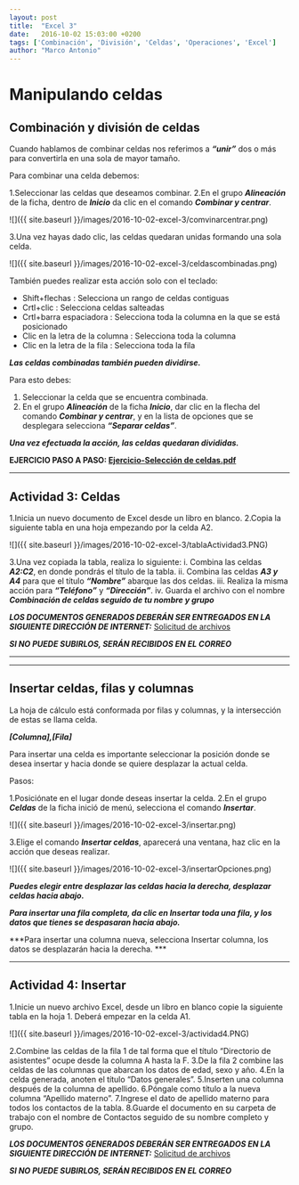 ```yaml
---
layout: post
title:  "Excel 3"
date:   2016-10-02 15:03:00 +0200
tags: ['Combinación', 'División', 'Celdas', 'Operaciones', 'Excel']
author: "Marco Antonio"
---
```


# Manipulando celdas

## Combinación y división de celdas

Cuando hablamos de combinar celdas nos referimos a ***“unir”*** dos o más para convertirla en una sola de mayor tamaño.

Para combinar una celda debemos:

1.Seleccionar las celdas que deseamos combinar.
2.En el grupo ***Alineación*** de la ficha, dentro de ***Inicio*** da clic en el comando ***Combinar y centrar***.

![]({{ site.baseurl }}/images/2016-10-02-excel-3/comvinarcentrar.png)

3.Una vez hayas dado clic, las celdas quedaran unidas formando una sola celda.

![]({{ site.baseurl }}/images/2016-10-02-excel-3/celdascombinadas.png)


También puedes realizar esta acción solo con el teclado:

+ Shift+flechas
    : Selecciona un rango de celdas contiguas
+ Crtl+clic
    : Selecciona celdas salteadas
+ Crtl+barra espaciadora
    : Selecciona toda la columna en la que se está posicionado
+ Clic en la letra de la columna
    : Selecciona toda la columna
+ Clic en la letra de la fila
    : Selecciona toda la fila

***Las celdas combinadas también pueden dividirse.***

Para esto debes:

1. Seleccionar la celda que se encuentra combinada.
2. En el grupo ***Alineación*** de la ficha ***Inicio***, dar clic en la flecha del comando ***Combinar y centrar***, y en la lista de opciones que se desplegara selecciona ***“Separar celdas”***.

***Una vez efectuada la acción, las celdas quedaran divididas.***

**EJERCICIO PASO A PASO: [Ejercicio-Selección de celdas.pdf](https://github.com/marcoC76/tics76/blob/gh-pages/Ejercicio-slecciondeceldas.pdf)**

***

## Actividad 3: Celdas

1.Inicia un nuevo documento de Excel desde un libro en blanco.
2.Copia la siguiente tabla en una hoja empezando por la celda A2.

![]({{ site.baseurl }}/images/2016-10-02-excel-3/tablaActividad3.PNG)

3.Una vez copiada la tabla, realiza lo siguiente:
    i. Combina las celdas ***A2:C2***, en donde pondrás el título de la tabla.
    ii. Combina las celdas ***A3 y A4*** para que el título ***“Nombre”*** abarque las dos celdas.
    iii. Realiza la misma acción para ***“Teléfono”*** y ***“Dirección”***.
    iv. Guarda el archivo con el nombre ***Combinación de celdas seguido de tu nombre y grupo***

***LOS DOCUMENTOS GENERADOS DEBERÁN SER ENTREGADOS EN LA SIGUIENTE DIRECCIÓN DE INTERNET:***
[Solicitud de archivos](https://www.dropbox.com/request/uFbgKzd0RMvc7tVvAN9s)

***SI NO PUEDE SUBIRLOS, SERÁN RECIBIDOS EN EL CORREO***

***
***

## Insertar celdas, filas y columnas

La hoja de cálculo está conformada por filas y columnas, y la intersección de estas se llama celda.

___\[Columna\],\[Fila\]___

Para insertar una celda es importante seleccionar la posición donde se desea insertar  y hacia donde se quiere desplazar la actual celda.

Pasos:

1.Posiciónate en el lugar donde deseas insertar la celda.
2.En el grupo ***Celdas*** de la ficha inició de menú, selecciona el comando ***Insertar***.

![]({{ site.baseurl }}/images/2016-10-02-excel-3/insertar.png)

3.Elige el comando ***Insertar celdas***, aparecerá una ventana, haz clic en la acción que deseas realizar.

![]({{ site.baseurl }}/images/2016-10-02-excel-3/insertarOpciones.png)

***Puedes elegir entre desplazar las celdas hacia la derecha,  desplazar celdas hacia abajo.***

***Para insertar una fila completa, da clic en Insertar toda una fila, y los datos que tienes se despasaran hacia abajo.***

***Para insertar una columna nueva, selecciona Insertar columna, los datos se desplazarán hacia la derecha. ***

***

## Actividad 4: Insertar

1.Inicie un nuevo archivo Excel, desde un libro en blanco copie la siguiente tabla en la hoja 1. Deberá empezar en la celda A1.

![]({{ site.baseurl }}/images/2016-10-02-excel-3/actividad4.PNG)

2.Combine las celdas  de la fila 1 de tal forma que el título “Directorio de asistentes” ocupe desde la columna A hasta la F.
3.De la fila 2 combine las celdas de las columnas que abarcan los datos de edad, sexo y año.
4.En la celda generada, anoten el título “Datos generales”.
5.Inserten una columna después de la columna de apellido.
6.Póngale como título a la nueva columna “Apellido materno”.
7.Ingrese el dato de apellido materno para todos los contactos de la tabla.
8.Guarde el documento en su carpeta de trabajo con el nombre de Contactos seguido de su nombre completo y grupo.

***LOS DOCUMENTOS GENERADOS DEBERÁN SER ENTREGADOS EN LA SIGUIENTE DIRECCIÓN DE INTERNET:***
[Solicitud de archivos](https://www.dropbox.com/request/uFbgKzd0RMvc7tVvAN9s)

***SI NO PUEDE SUBIRLOS, SERÁN RECIBIDOS EN EL CORREO***

